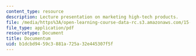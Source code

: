 ```yaml
---
content_type: resource
description: Lecture presentation on marketing high-tech products.
file: /media/https%3A/open-learning-course-data-rc.s3.amazonaws.com/15-965-technology-strategy-for-system-design-and-management-spring-2009/b1dcbd9459c3881a725a32e445307f5f_MIT15_965S09_Lec06.pdf
file_type: application/pdf
resourcetype: Document
title: Documentum
uid: b1dcbd94-59c3-881a-725a-32e445307f5f
---
```

